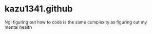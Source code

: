 # kazu1341.github
Ngl figuring out how to code is the same complexity as figuring out my mental health
